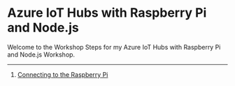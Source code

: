 # Azure IoT Hubs with Raspberry Pi and Node.js

Welcome to the Workshop Steps for my Azure IoT Hubs with Raspberry Pi and Node.js Workshop.

----

1. [Connecting to the Raspberry Pi](/01_connecting_to_the_pi/README.md)